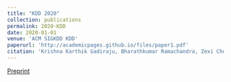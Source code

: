 ```yaml
---
title: "KDD 2020"
collection: publications
permalink: 2020-KDD
date: 2020-01-01
venue: 'ACM SIGKDD KDD'
paperurl: 'http://academicpages.github.io/files/paper1.pdf'
citation: 'Krishna Karthik Gadiraju, Bharathkumar Ramachandra, Zexi Chen, and Ranga Raju Vatsavai (2020): &quot;Multimodal Deep Learning Based Crop Classification Using Multispectral and Multitemporal Satellite Imagery.&quot; <i>26th ACM SIGKDD International Conference on Knowledge Discovery and Data Mining (KDD-2020)</i>. 1(2).'
---
```


[Preprint](http://academicpages.github.io/files/paper2.pdf)

